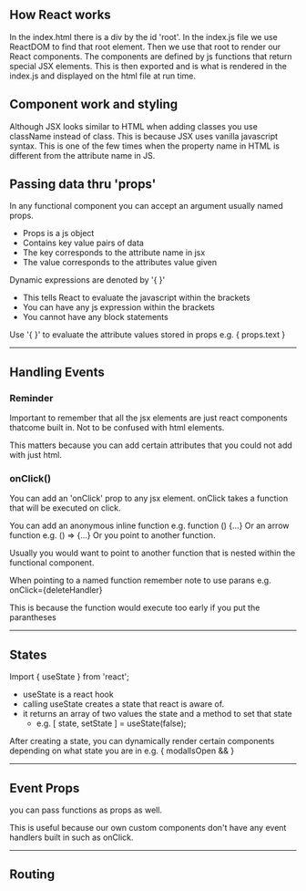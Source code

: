 ## How React works

In the index.html there is a div by the id 'root'.  In the index.js file we use ReactDOM to find that root element. Then we use that root to render our React components. The components are defined by js functions that return special JSX elements. This is then exported and is what is rendered in the index.js and displayed on the html file at run time.

## Component work and styling

Although JSX looks similar to HTML when adding classes you use className instead of class. This is because JSX uses vanilla javascript syntax. This is one of the few times when the property name in HTML is different from the attribute name in JS.

## Passing data thru 'props'

In any functional component you can accept an argument usually named props.
- Props is a js object
- Contains key value pairs of data
- The key corresponds to the attribute name in jsx
- The value corresponds to the attributes value given

Dynamic expressions are denoted by '{ }'
- This tells React to evaluate the javascript within the brackets
- You can have any js expression within the brackets
- You cannot have any block statements

Use '{ }' to evaluate the attribute values stored in props e.g. { props.text }

---
## Handling Events

### Reminder

Important to remember that all the jsx elements are just react components thatcome built in. Not to be confused with html elements.

This matters because you can add certain attributes that you could not add with just html.

### onClick()

You can add an 'onClick' prop to any jsx element.
onClick takes a function that will be executed on click.

You can add an anonymous inline function e.g. function () {...}
Or an arrow function e.g. () => {...}
Or you point to another function.

Usually you would want to point to another function that is nested within the functional component.

When pointing to a named function remember note to use parans e.g. onClick={deleteHandler}

This is because the function would execute too early if you put the parantheses

---
## States

Import { useState } from 'react';
- useState is a react hook
- calling useState creates a state that react is aware of.
- it returns an array of two values the state and a method to set that state
	- e.g. [ state, setState ] = useState(false);

After creating a state, you can dynamically render certain components depending on what state you are in e.g. { modalIsOpen && <Modal/> }

---
## Event Props

you can pass functions as props as well.

This is useful because our own custom components don't have any event handlers built in such as onClick.

---
## Routing